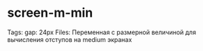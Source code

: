 # screen-m-min

Tags: gap: 24px
Files: Переменная с размерной величиной для вычисления отступов на medium экранах
